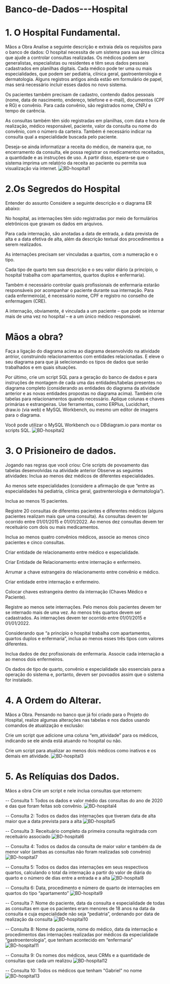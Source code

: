 # Banco-de-Dados---Hospital
# 1. O Hospital Fundamental.
Mãos a Obra Analise a seguinte descrição e extraia dela os requisitos para o banco de dados: O hospital necessita de um sistema para sua área clínica que ajude a controlar consultas realizadas. Os médicos podem ser generalistas, especialistas ou residentes e têm seus dados pessoais cadastrados em planilhas digitais. Cada médico pode ter uma ou mais especialidades, que podem ser pediatria, clínica geral, gastroenterologia e dermatologia. Alguns registros antigos ainda estão em formulário de papel, mas será necessário incluir esses dados no novo sistema.

Os pacientes também precisam de cadastro, contendo dados pessoais (nome, data de nascimento, endereço, telefone e e-mail), documentos (CPF e RG) e convênio. Para cada convênio, são registrados nome, CNPJ e tempo de carência.

As consultas também têm sido registradas em planilhas, com data e hora de realização, médico responsável, paciente, valor da consulta ou nome do convênio, com o número da carteira. Também é necessário indicar na consulta qual a especialidade buscada pelo paciente.

Deseja-se ainda informatizar a receita do médico, de maneira que, no encerramento da consulta, ele possa registrar os medicamentos receitados, a quantidade e as instruções de uso. A partir disso, espera-se que o sistema imprima um relatório da receita ao paciente ou permita sua visualização via internet.
![BD-hospital1](https://github.com/MarleyDEVV/Banco-de-Dados---Hospital/assets/161721052/8ac8fbce-45d8-49e9-8612-5d47fc36c83d)

# 2.Os Segredos do Hospital
Entender do assunto Considere a seguinte descrição e o diagrama ER abaixo:

No hospital, as internações têm sido registradas por meio de formulários eletrônicos que gravam os dados em arquivos.

Para cada internação, são anotadas a data de entrada, a data prevista de alta e a data efetiva de alta, além da descrição textual dos procedimentos a serem realizados.

As internações precisam ser vinculadas a quartos, com a numeração e o tipo.

Cada tipo de quarto tem sua descrição e o seu valor diário (a princípio, o hospital trabalha com apartamentos, quartos duplos e enfermaria).

Também é necessário controlar quais profissionais de enfermaria estarão responsáveis por acompanhar o paciente durante sua internação. Para cada enfermeiro(a), é necessário nome, CPF e registro no conselho de enfermagem (CRE).

A internação, obviamente, é vinculada a um paciente – que pode se internar mais de uma vez no hospital – e a um único médico responsável.
# Mãos a obra?

Faça a ligação do diagrama acima ao diagrama desenvolvido na atividade antrior, construindo relacionamentos com entidades relacionadas. E eleve o seu diagrama para que já selecionando os tipos de dados que serão trabalhados e em quais situações.

Por último, crie um script SQL para a geração do banco de dados e para instruções de montagem de cada uma das entidades/tabelas presentes no diagrama completo (considerando as entidades do diagrama da atividade anterior e as novas entidades propostas no diagrama acima). Também crie tabelas para relacionamentos quando necessário. Aplique colunas e chaves primárias e estrangeiras. Use ferramentas, como ERPlus, Lucidchart, draw.io (via web) e MySQL Workbench, ou mesmo um editor de imagens para o diagrama.

Você pode utilizar o MySQL Workbench ou o DBdiagram.io para montar os scripts SQL.
![BD-hospital2](https://github.com/MarleyDEVV/Banco-de-Dados---Hospital/assets/161721052/7bca59c3-6c35-4112-bbfb-30205bb79338)

# 3. O Prisioneiro de dados.
Jogando nas regras que você criou: Crie scripts de povoamento das tabelas desenvolvidas na atividade anterior Observe as seguintes atividades: Inclua ao menos dez médicos de diferentes especialidades.

Ao menos sete especialidades (considere a afirmação de que “entre as especialidades há pediatria, clínica geral, gastrenterologia e dermatologia”).

Inclua ao menos 15 pacientes.

Registre 20 consultas de diferentes pacientes e diferentes médicos (alguns pacientes realizam mais que uma consulta). As consultas devem ter ocorrido entre 01/01/2015 e 01/01/2022. Ao menos dez consultas devem ter receituário com dois ou mais medicamentos.

Inclua ao menos quatro convênios médicos, associe ao menos cinco pacientes e cinco consultas.

Criar entidade de relacionamento entre médico e especialidade.

Criar Entidade de Relacionamento entre internação e enfermeiro.

Arrumar a chave estrangeira do relacionamento entre convênio e médico.

Criar entidade entre internação e enfermeiro.

Colocar chaves estrangeira dentro da internação (Chaves Médico e Paciente).

Registre ao menos sete internações. Pelo menos dois pacientes devem ter se internado mais de uma vez. Ao menos três quartos devem ser cadastrados. As internações devem ter ocorrido entre 01/01/2015 e 01/01/2022.

Considerando que “a princípio o hospital trabalha com apartamentos, quartos duplos e enfermaria”, inclua ao menos esses três tipos com valores diferentes.

Inclua dados de dez profissionais de enfermaria. Associe cada internação a ao menos dois enfermeiros.

Os dados de tipo de quarto, convênio e especialidade são essenciais para a operação do sistema e, portanto, devem ser povoados assim que o sistema for instalado.
# 4. A Ordem do Alterar.

Mãos a Obra. Pensando no banco que já foi criado para o Projeto do Hospital, realize algumas alterações nas tabelas e nos dados usando comandos de atualização e exclusão:

Crie um script que adicione uma coluna “em_atividade” para os médicos, indicando se ele ainda está atuando no hospital ou não.

Crie um script para atualizar ao menos dois médicos como inativos e os demais em atividade.
![BD-hospital3](https://github.com/MarleyDEVV/Banco-de-Dados---Hospital/assets/161721052/feb8807b-a018-42c4-a952-251f11f984a0)

# 5. As Relíquias dos Dados.
Mãos a obra Crie um script e nele inclua consultas que retornem:

-- Consulta 1: Todos os dados e valor médio das consultas do ano de 2020 e das que foram feitas sob convênio.
![BD-hospital4](https://github.com/MarleyDEVV/Banco-de-Dados---Hospital/assets/161721052/22e3af71-a845-4a5c-b697-23786a0ddcb8)

-- Consulta 2: Todos os dados das internações que tiveram data de alta maior que a data prevista para a alta
![BD-hospital5](https://github.com/MarleyDEVV/Banco-de-Dados---Hospital/assets/161721052/3026f2f9-e417-4f88-9289-522e1a687ae0)

-- Consulta 3: Receituário completo da primeira consulta registrada com receituário associado
![BD-hospital6](https://github.com/MarleyDEVV/Banco-de-Dados---Hospital/assets/161721052/e9930beb-abbb-4136-8abe-3d3c4ff9e6aa)

-- Consulta 4: Todos os dados da consulta de maior valor e também da de menor valor (ambas as consultas não foram realizadas sob convênio)
![BD-hospital7](https://github.com/MarleyDEVV/Banco-de-Dados---Hospital/assets/161721052/9f38693d-8730-4c3e-b907-efebd7ba91e9)

-- Consulta 5: Todos os dados das internações em seus respectivos quartos, calculando o total da internação a partir do valor de diária do quarto e o número de dias entre a entrada e a alta
![BD-hospital8](https://github.com/MarleyDEVV/Banco-de-Dados---Hospital/assets/161721052/1e969aec-bfb8-42ce-9577-42774cfc2578)

-- Consulta 6: Data, procedimento e número de quarto de internações em quartos do tipo “apartamento”
![BD-hospital9](https://github.com/MarleyDEVV/Banco-de-Dados---Hospital/assets/161721052/ed65cecb-37b3-47e4-be74-bb946e7a22c8)

-- Consulta 7: Nome do paciente, data da consulta e especialidade de todas as consultas em que os pacientes eram menores de 18 anos na data da consulta e cuja especialidade não seja “pediatria”, ordenando por data de realização da consulta
![BD-hospital10](https://github.com/MarleyDEVV/Banco-de-Dados---Hospital/assets/161721052/1531c042-f541-43ad-9d8b-94abb1cdd5d1)

-- Consulta 8: Nome do paciente, nome do médico, data da internação e procedimentos das internações realizadas por médicos da especialidade “gastroenterologia”, que tenham acontecido em “enfermaria”
![BD-hospital11](https://github.com/MarleyDEVV/Banco-de-Dados---Hospital/assets/161721052/a5e6ffbf-ab58-4163-8f6b-db26e2b6c4ac)

-- Consulta 9: Os nomes dos médicos, seus CRMs e a quantidade de consultas que cada um realizou
![BD-hospital12](https://github.com/MarleyDEVV/Banco-de-Dados---Hospital/assets/161721052/21e59bf1-31f9-47cd-b890-cea5bff8c76a)

-- Consulta 10: Todos os médicos que tenham "Gabriel" no nome
![BD-hospital13](https://github.com/MarleyDEVV/Banco-de-Dados---Hospital/assets/161721052/194f19bb-f5e6-4ea4-8bc7-2f1751fe7f61)

